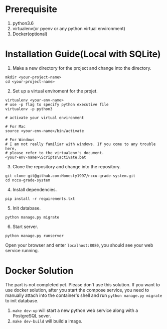 Prerequisite
=====
1. python3.6
2. virtualenv(or pyenv or any python virtual environment)
3. Docker(optional)

Installation Guide(Local with SQLite)
======
1. Make a new directory for the project and change into the directory.
```
mkdir <your-project-name>
cd <your-project-name>
```
2. Set up a virtual enviroment for the projet.
```
virtualenv <your-env-name>
# use -p flag to specify python executive file
virtualenv -p python3

# activate your virtual environment

# For Mac 
source <your-env-name>/bin/activate

# For Windows 
# I am not really familiar with windows. If you come to any trouble here,
# please refer to the virtualenv's document.
<your-env-name>\Scripts\activate.bat 
```
3. Clone the repository and change into the repository.
```
git clone git@github.com:Honesty1997/nccu-grade-system.git
cd nccu-grade-system
```
4. Install dependencies.
```
pip install -r requirements.txt
```
5. Init database.
```
python manage.py migrate
```
6. Start server.
```
python manage.py runserver
```
Open your browser and enter ```localhost:8080```, you should see your web service running.




Docker Solution
=====
The part is not completed yet. Please don't use this solution. If you want to use docker solution, after you start the compose service, you need to manually attach into the container's shell and run ```python manage.py migrate``` to init database.
1. ```make dev-up``` will start a new python web service along with a PostgreSQL sever.
2. ```make dev-build``` will build a image.